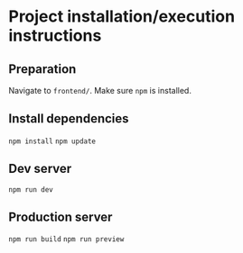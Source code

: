 # Project installation/execution instructions

## Preparation

Navigate to `frontend/`.
Make sure `npm` is installed.

## Install dependencies
`npm install`
`npm update`

## Dev server
`npm run dev`

## Production server
<!--  TODO: read documentation on sveltekit adapters -->

`npm run build`
`npm run preview`
